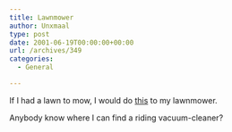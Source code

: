 ```yaml
---
title: Lawnmower
author: Unxmaal
type: post
date: 2001-06-19T00:00:00+00:00
url: /archives/349
categories:
  - General

---
```

If I had a lawn to mow, I would do <A HREF="http://www.sounddomain.com/member_pages/view_page.pl?page_id=133217">this</A> to my lawnmower. 

Anybody know where I can find a riding vacuum-cleaner?